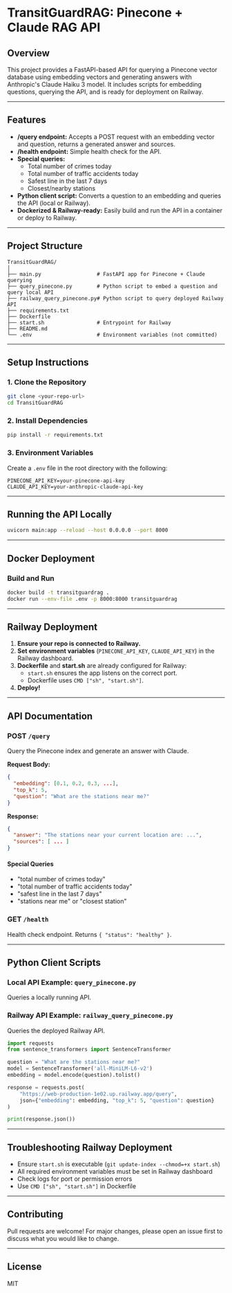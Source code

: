 # TransitGuardRAG: Pinecone + Claude RAG API

## Overview

This project provides a FastAPI-based API for querying a Pinecone vector database using embedding vectors and generating answers with Anthropic's Claude Haiku 3 model. It includes scripts for embedding questions, querying the API, and is ready for deployment on Railway.

---

## Features
- **/query endpoint:** Accepts a POST request with an embedding vector and question, returns a generated answer and sources.
- **/health endpoint:** Simple health check for the API.
- **Special queries:**
  - Total number of crimes today
  - Total number of traffic accidents today
  - Safest line in the last 7 days
  - Closest/nearby stations
- **Python client script:** Converts a question to an embedding and queries the API (local or Railway).
- **Dockerized & Railway-ready:** Easily build and run the API in a container or deploy to Railway.

---

## Project Structure
```
TransitGuardRAG/
│
├── main.py                  # FastAPI app for Pinecone + Claude querying
├── query_pinecone.py        # Python script to embed a question and query local API
├── railway_query_pinecone.py# Python script to query deployed Railway API
├── requirements.txt
├── Dockerfile
├── start.sh                 # Entrypoint for Railway
├── README.md
└── .env                     # Environment variables (not committed)
```

---

## Setup Instructions

### 1. Clone the Repository
```bash
git clone <your-repo-url>
cd TransitGuardRAG
```

### 2. Install Dependencies
```bash
pip install -r requirements.txt
```

### 3. Environment Variables
Create a `.env` file in the root directory with the following:
```
PINECONE_API_KEY=your-pinecone-api-key
CLAUDE_API_KEY=your-anthropic-claude-api-key
```

---

## Running the API Locally
```bash
uvicorn main:app --reload --host 0.0.0.0 --port 8000
```

---

## Docker Deployment

### Build and Run
```bash
docker build -t transitguardrag .
docker run --env-file .env -p 8000:8000 transitguardrag
```

---

## Railway Deployment

1. **Ensure your repo is connected to Railway.**
2. **Set environment variables** (`PINECONE_API_KEY`, `CLAUDE_API_KEY`) in the Railway dashboard.
3. **Dockerfile** and **start.sh** are already configured for Railway:
   - `start.sh` ensures the app listens on the correct port.
   - Dockerfile uses `CMD ["sh", "start.sh"]`.
4. **Deploy!**

---

## API Documentation

### POST `/query`
Query the Pinecone index and generate an answer with Claude.

**Request Body:**
```json
{
  "embedding": [0.1, 0.2, 0.3, ...],
  "top_k": 5,
  "question": "What are the stations near me?"
}
```

**Response:**
```json
{
  "answer": "The stations near your current location are: ...",
  "sources": [ ... ]
}
```

#### Special Queries
- "total number of crimes today"
- "total number of traffic accidents today"
- "safest line in the last 7 days"
- "stations near me" or "closest station"

### GET `/health`
Health check endpoint. Returns `{ "status": "healthy" }`.

---

## Python Client Scripts

### Local API Example: `query_pinecone.py`
Queries a locally running API.

### Railway API Example: `railway_query_pinecone.py`
Queries the deployed Railway API.

```python
import requests
from sentence_transformers import SentenceTransformer

question = "What are the stations near me?"
model = SentenceTransformer('all-MiniLM-L6-v2')
embedding = model.encode(question).tolist()

response = requests.post(
    "https://web-production-1e02.up.railway.app/query",
    json={"embedding": embedding, "top_k": 5, "question": question}
)

print(response.json())
```

---

## Troubleshooting Railway Deployment
- Ensure `start.sh` is executable (`git update-index --chmod=+x start.sh`)
- All required environment variables must be set in Railway dashboard
- Check logs for port or permission errors
- Use `CMD ["sh", "start.sh"]` in Dockerfile

---

## Contributing
Pull requests are welcome! For major changes, please open an issue first to discuss what you would like to change.

---

## License
MIT 